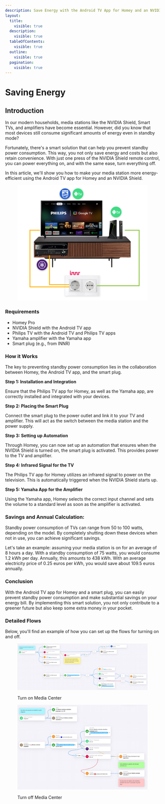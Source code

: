 ```yaml
---
description: Save Energy with the Android TV App for Homey and an NVIDIA Shield
layout:
  title:
    visible: true
  description:
    visible: true
  tableOfContents:
    visible: true
  outline:
    visible: true
  pagination:
    visible: true
---
```


# Saving Energy

## Introduction

In our modern households, media stations like the NVIDIA Shield, Smart TVs, and amplifiers have become essential. However, did you know that most devices still consume significant amounts of energy even in standby mode?

Fortunately, there's a smart solution that can help you prevent standby power consumption. This way, you not only save energy and costs but also retain convenience. With just one press of the NVIDIA Shield remote control, you can power everything on, and with the same ease, turn everything off.

In this article, we'll show you how to make your media station more energy-efficient using the Android TV app for Homey and an NVIDIA Shield.

<figure><img src="../.gitbook/assets/media-station-android-tv-example.png" alt="" width="563"><figcaption></figcaption></figure>

### Requirements

* Homey Pro
* NVIDIA Shield with the Android TV app
* Philips TV with the Android TV and Philips TV apps
* Yamaha amplifier with the Yamaha app
* Smart plug (e.g., from INNR)

### How it Works

The key to preventing standby power consumption lies in the collaboration between Homey, the Android TV app, and the smart plug.

**Step 1: Installation and Integration**

Ensure that the Philips TV app for Homey, as well as the Yamaha app, are correctly installed and integrated with your devices.

**Step 2: Placing the Smart Plug**

Connect the smart plug to the power outlet and link it to your TV and amplifier. This will act as the switch between the media station and the power supply.

**Step 3: Setting up Automation**

Through Homey, you can now set up an automation that ensures when the NVIDIA Shield is turned on, the smart plug is activated. This provides power to the TV and amplifier.

**Step 4: Infrared Signal for the TV**

The Philips TV app for Homey utilizes an infrared signal to power on the television. This is automatically triggered when the NVIDIA Shield starts up.

**Step 5: Yamaha App for the Amplifier**

Using the Yamaha app, Homey selects the correct input channel and sets the volume to a standard level as soon as the amplifier is activated.

### Savings and Annual Calculation:

Standby power consumption of TVs can range from 50 to 100 watts, depending on the model. By completely shutting down these devices when not in use, you can achieve significant savings.

Let's take an example: assuming your media station is on for an average of 8 hours a day. With a standby consumption of 75 watts, you would consume 1.2 kWh per day. Annually, this amounts to 438 kWh. With an average electricity price of 0.25 euros per kWh, you would save about 109.5 euros annually.

### Conclusion

With the Android TV app for Homey and a smart plug, you can easily prevent standby power consumption and make substantial savings on your energy bill. By implementing this smart solution, you not only contribute to a greener future but also keep some extra money in your pocket.

### Detailed Flows

Below, you'll find an example of how you can set up the flows for turning on and off.

<figure><img src="../.gitbook/assets/turn-on-media-station-dutch.jpg" alt=""><figcaption><p>Turn on Media Center</p></figcaption></figure>

<figure><img src="../.gitbook/assets/turn-off-media-station-dutch.jpg" alt=""><figcaption><p>Turn off Media Center</p></figcaption></figure>
